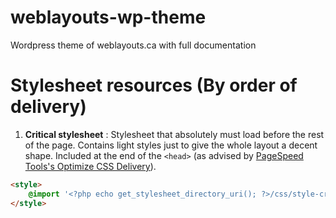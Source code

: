 # weblayouts-wp-theme
Wordpress theme of weblayouts.ca with full documentation




# Stylesheet resources (By order of delivery)
1. **Critical stylesheet** : Stylesheet that absolutely must load before the rest of the page. Contains light styles just to give the whole layout a decent shape. Included at the end of the `<head>` (as advised by [PageSpeed Tools's 
Optimize CSS Delivery](https://raw.githubusercontent.com/sindresorhus/github-markdown-css/gh-pages/github-markdown.css)).

```html
<style>
	@import '<?php echo get_stylesheet_directory_uri(); ?>/css/style-critical.css';
</style>
```